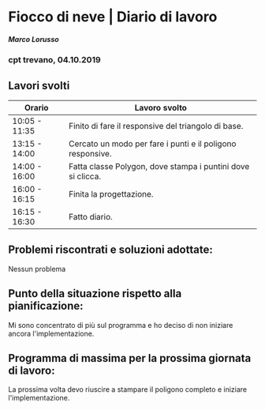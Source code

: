

# Fiocco di neve | Diario di lavoro
##### Marco Lorusso
### cpt trevano, 04.10.2019

## Lavori svolti


|Orario        |Lavoro svolto                                                |
|--------------|-------------------------------------------------------------|
|10:05 - 11:35 |Finito di fare il responsive del triangolo di base.          |
|13:15 - 14:00 |Cercato un modo per fare i punti e il poligono responsive.   |
|14:00 - 16:00 |Fatta classe Polygon, dove stampa i puntini dove si clicca.  |
|16:00 - 16:15 |Finita la progettazione.|
|16:15 - 16:30 |Fatto diario.                                                |

##  Problemi riscontrati e soluzioni adottate:
  Nessun problema

##  Punto della situazione rispetto alla pianificazione:
  Mi sono concentrato di più sul programma e ho deciso di non iniziare ancora
  l'implementazione.
## Programma di massima per la prossima giornata di lavoro:
  La prossima volta devo riuscire a stampare il poligono completo e iniziare
  l'implementazione.
